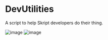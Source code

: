 # DevUtilities
A script to help Skript developers do their thing.

![image](https://user-images.githubusercontent.com/98011858/170616949-316dc736-b353-4d3d-9f95-a2be5b447dec.png)
![image](https://user-images.githubusercontent.com/98011858/170617093-3d9c9664-6468-4093-b16a-18cf0e54f1a1.png)
